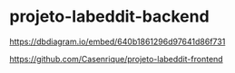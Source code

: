 # projeto-labeddit-backend

https://dbdiagram.io/embed/640b1861296d97641d86f731

https://github.com/Casenrique/projeto-labeddit-frontend
